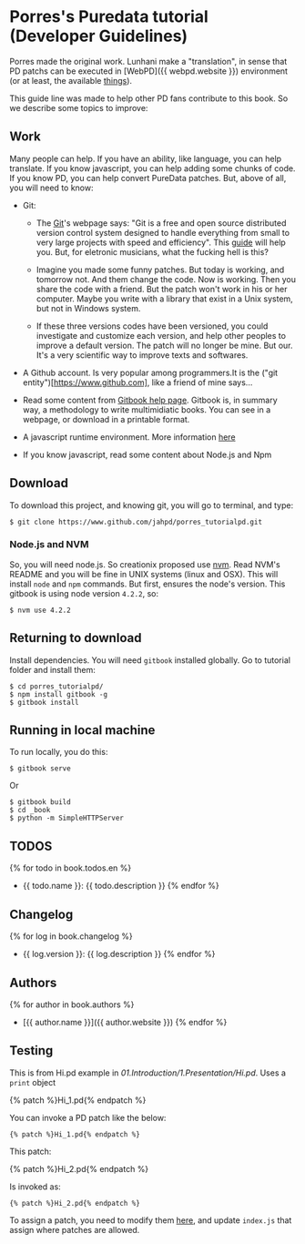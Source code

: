 # Porres's Puredata tutorial (Developer Guidelines)

Porres made the original work. Lunhani make a "translation", in sense that PD patchs can be executed in [WebPD]({{ webpd.website }}) environment (or at least, the available [things](https://github.com/sebpiq/WebPd/#list-of-implemented-objects-and-other-limitations)).

This guide line was made to help other PD fans contribute to this book. So we describe some topics to improve:

## Work

Many people can help. If you have an ability, like language, you can help translate. If you know javascript, you can help adding some chunks of code. If you know PD, you can help convert PureData patches. But, above of all, you will need to know:

* Git:

	* The [Git](http://git-scm.com/)'s webpage says: "Git is a free and open source distributed version control system designed to handle everything from small to very large projects with speed and efficiency". This [guide](https://git-scm.com/book/en/v2/Getting-Started-Installing-Git) will help you. But, for eletronic musicians, what the fucking hell is this?

	* Imagine you made some funny patches. But today is working, and tomorrow not. And them change the code. Now is working. Then you share the code with a friend. But the patch won't work in his or her computer. Maybe you write with a library that exist in a Unix system, but not in Windows system.

	* If these three versions codes have been versioned, you could investigate and customize each version, and help other peoples to improve a default version. The patch will no longer be mine. But our. It's a very scientific way to improve texts and softwares.

* A Github  account. Is very popular among programmers.It is the ("git entity")[https://www.github.com], like a friend of mine says...

* Read some content from [Gitbook help page](https://help.gitbook.com/). Gitbook is, in summary way, a methodology to write multimidiatic books. You can see in a webpage, or download in a printable format.

* A javascript runtime environment. More information [here](https://nodejs.org/en/)

* If you know javascript, read some content about Node.js and Npm

## Download

To download this project, and knowing git, you will go to terminal, and type:

    $ git clone https://www.github.com/jahpd/porres_tutorialpd.git
	
	
### Node.js and NVM

So, you will need node.js. So creationix proposed use [nvm](https://github.com/creationix/nvm). Read NVM's README and you will be fine in UNIX systems (linux and OSX). This will install `node` and `npm` commands. But first, ensures the node's version. This gitbook is using node version `4.2.2`, so:

    $ nvm use 4.2.2
	

## Returning to download

Install dependencies. You will need `gitbook` installed globally. Go to tutorial folder and install them:

	$ cd porres_tutorialpd/
    $ npm install gitbook -g
    $ gitbook install
	

## Running in local machine

To run locally, you do this:

    $ gitbook serve


Or

    $ gitbook build
    $ cd _book
    $ python -m SimpleHTTPServer


## TODOS

{% for todo in book.todos.en %}
  - {{ todo.name }}: {{ todo.description }}
{% endfor %}

## Changelog

{% for log in book.changelog %}
  - {{ log.version }}: {{ log.description }}
{% endfor %}

## Authors

{% for author in book.authors %}
  - [{{ author.name }}]({{ author.website }})
{% endfor %}

## Testing

This is from Hi.pd example in _01.Introduction/1.Presentation/Hi.pd_. Uses a `print` object

{% patch %}Hi_1.pd{% endpatch %}

You can invoke a PD patch like the below:

    {% patch %}Hi_1.pd{% endpatch %}

This patch:

{% patch %}Hi_2.pd{% endpatch %}

Is invoked as:

    {% patch %}Hi_2.pd{% endpatch %}

To assign a patch, you need to modify them [here](https://www.github.com/jahpd/gitbook-plugins-webpd_porres_examples), and update `index.js` that assign where patches are allowed.


